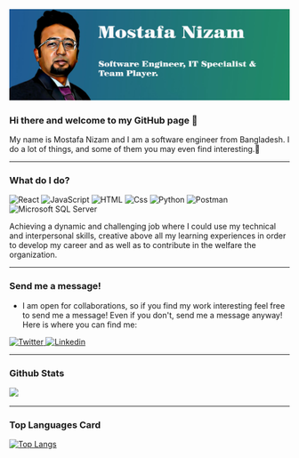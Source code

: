 <img src="/Github_banner.jpg" alt="banner"/>

### Hi there and welcome to my GitHub page 👋

My name is Mostafa Nizam  and I am a software engineer from Bangladesh. I do a lot of things, and some of them you may even find interesting.🤞

---

### What do I do?
<p>
  <img alt="React" src="https://img.shields.io/badge/React-61DAFB?logo=react&logoColor=white&style=for-the-badge" />
  <img alt="JavaScript" src="https://img.shields.io/badge/JavaScript-F7DF1E?logo=javascript&logoColor=white&style=for-the-badge" />
  <img alt="HTML" src="https://img.shields.io/badge/HTML-E34F26?logo=html5&logoColor=white&style=for-the-badge" />
  <img alt="Css" src="https://img.shields.io/badge/CSS-1572B6?logo=css3&logoColor=white&style=for-the-badge" />
  <img alt="Python" src="https://img.shields.io/badge/Python-3776AB?logo=Python&logoColor=white&style=for-the-badge" />
  <img alt="Postman" src="https://img.shields.io/badge/Postman-FF6C37?logo=Postman&logoColor=white&style=for-the-badge" />
  <img alt="Microsoft SQL Server" src="https://img.shields.io/badge/Microsoft SQL Server-CC2927?logo=Microsoft SQL Server&logoColor=white&style=for-the-badge" />

</p>

<p>
  Achieving a dynamic and challenging job where I could use my technical and interpersonal skills, creative above all my learning experiences in order to develop my career and as well as to contribute in the welfare the organization. 
</p>

---

### Send me a message!
  
  - I am open for collaborations, so if you find my work interesting feel free to send me a message! Even if you don't, send me a message anyway! Here is where you can find me:
  
 <p>
<a href="https://twitter.com/mnb00754">
  <img
    alt="Twitter"
    src="https://img.shields.io/badge/Twitter-1DA1F2?logo=twitter&logoColor=white&style=for-the-badge"
  />
</a>
<a href="https://www.linkedin.com/in/mn754/">
  <img
    alt="Linkedin"
    src="https://img.shields.io/badge/linkedin-0077B5?logo=linkedin&logoColor=white&style=for-the-badge"
  />
</a>
</p>

---

### Github Stats

<img src="https://github-readme-stats.vercel.app/api?username=nizam754&count_private=true&title_color=FD9047&icon_color=FD9047&text_color=0C2233&custom_title=Aleks+Popovic's+GitHub+Stats&show_icons=true"/>

---

### Top Languages Card

[![Top Langs](https://github-readme-stats.vercel.app/api/top-langs/?username=nizam754)](https://github.com/anuraghazra/github-readme-stats)










